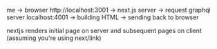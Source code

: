 me -> browser http://localhost:3001
-> next.js server
    -> request graphql server localhost:4001
    -> building HTML
    -> sending back to browser

nextjs renders initial page on server and subsequent pages on client (assuming you're using next/link)
